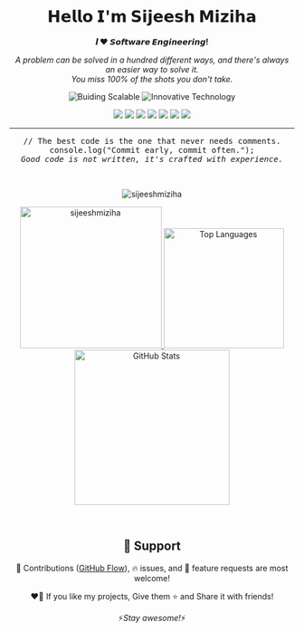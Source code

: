<h1 align="center">𝗛𝗲𝗹𝗹𝗼 𝗜'𝗺 𝗦𝗶𝗷𝗲𝗲𝘀𝗵 𝗠𝗶𝘇𝗶𝗵𝗮</h1>

<p align="center">
  <b>𝑰 ❤️ 𝙎𝙤𝙛𝙩𝙬𝙖𝙧𝙚 𝙀𝙣𝙜𝙞𝙣𝙚𝙚𝙧𝙞𝙣𝙜!</b>
</p>

<p align="center">
  <i>A problem can be solved in a hundred different ways, and there's always an easier way to solve it.</i>
  <br>
  <i>You miss 100% of the shots you don't take.</i>
</p>

<p align="center">
  <img src="https://img.shields.io/badge/Building-Scalable-brightgreen" alt="Buiding Scalable">
  <img src="https://img.shields.io/badge/Innovative-Technology-blueviolet" alt="Innovative Technology">
</p>

<p align="center">
  <a href="https://www.google.com/search?q=sijeesh+miziha" target="_blank"><img src="https://img.shields.io/badge/-WEB-FF4088?style=for-the-badge&logo=Google&logoColor=white"></a>	
  <a href="https://www.linkedin.com/in/sijeeshmiziha" target="_blank"><img src="https://img.shields.io/badge/-LinkedIn-0077B5?style=for-the-badge&logo=LinkedIn&logoColor=white"></a>
  <a href="https://www.instagram.com/sijeeshmiziha" target="_blank"><img src="https://img.shields.io/badge/-Instagram-E4405F?style=for-the-badge&logo=Instagram&logoColor=white"></a>
  <a href="https://medium.com/@sijeeshmiziha" target="_blank"><img src="https://img.shields.io/badge/-Medium-12100E?style=for-the-badge&logo=Medium&logoColor=white"></a>
  <a href="mailto:sijeeshmiziha1@gmail.com" target="_blank"><img src="https://img.shields.io/badge/-Gmail-D14836?style=for-the-badge&logo=Gmail&logoColor=white"></a>
  <a href="https://twitter.com/sijeeshmiziha" target="_blank"><img src="https://img.shields.io/badge/-Twitter-1DA1F2?style=for-the-badge&logo=Twitter&logoColor=white"></a> 
  <a href="https://www.youtube.com/c/sijeeshmiziha" target="_blank"><img src="https://img.shields.io/badge/-YouTube-FF0000?style=for-the-badge&logo=YouTube&logoColor=white"></a>
</p>

---

<p align="center">
  <samp>// The best code is the one that never needs comments.</samp>
  <br>
  <samp>console.log("Commit early, commit often.");</samp>
  <br>
  <samp><i>Good code is not written, it's crafted with experience.</i></samp>
</p>

<br>
<p align="center"> <img src="https://komarev.com/ghpvc/?username=sijeeshmiziha&label=Profile%20views&color=0e75b6&style=flat" alt="sijeeshmiziha" /> </p>

<p align="center">
  <a href="https://github.com/sijeeshmiziha">
    <img width="250" src="https://github-readme-streak-stats.herokuapp.com/?user=sijeeshmiziha&theme=dracula&hide_border=false" alt="sijeeshmiziha" />
  </a>
  <a href="https://github.com/sijeeshmiziha">
    <img width="212" src="https://github-readme-stats.vercel.app/api/top-langs/?username=sijeeshmiziha&layout=compact&theme=dracula" alt="Top Languages" />
  </a>
  <a href="https://github.com/sijeeshmiziha">
    <img width="274" src="https://github-readme-stats.vercel.app/api?username=sijeeshmiziha&show_icons=true&count_private=true&hide=issues&theme=chartreuse-dark" alt="GitHub Stats" />
  </a>
</p>

<br clear="all">

<h2 align="center">🤝 Support</h2>

<p align="center">🎀 Contributions (<a href="https://guides.github.com/introduction/flow" title="GitHub flow">GitHub Flow</a>), 🔥 issues, and 🥮 feature requests are most welcome!</p>

<p align="center"> ❤️‍🔥 If you like my projects, Give them ⭐ and Share it with friends!</p>

<p align='center'>⚡️<i>Stay awesome!</i>⚡️</p>
